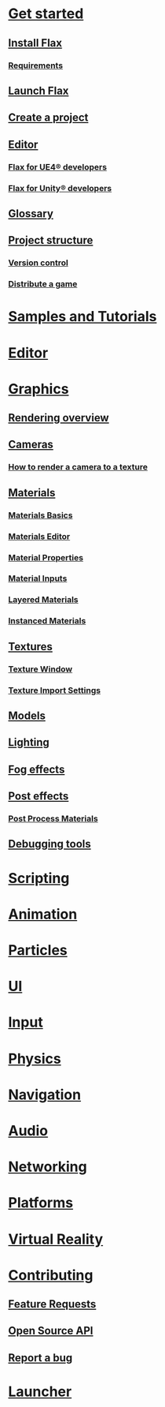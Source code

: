 
# [Get started](get-started/index.md)
## [Install Flax](get-started/install.md)
### [Requirements](get-started/requirements.md)
## [Launch Flax](get-started/launch.md)
## [Create a project](get-started/create-a-project.md)
## [Editor](get-started/editor.md)
### [Flax for UE4® developers](get-started/flax-for-ue4-devs/index.md)
### [Flax for Unity® developers](get-started/flax-for-unity-devs/index.md)
## [Glossary](get-started/glossary.md)
## [Project structure](get-started/project-structure.md)
### [Version control](get-started/version-control.md)
### [Distribute a game](get-started/distribute-a-game.md)

# [Samples and Tutorials](samples-tutorials/index.md)

# [Editor](editor/index.md)

# [Graphics](graphics/index.md)
## [Rendering overview](graphics/overview/index.md)
## [Cameras](graphics/cameras/index.md)
### [How to render a camera to a texture](graphics/cameras/render-camera-to-texture.md)
## [Materials](graphics/materials/index.md)
### [Materials Basics](graphics/materials/basics/index.md)
### [Materials Editor](graphics/materials/material-editor/index.md)
### [Material Properties](graphics/materials/material-properties/index.md)
### [Material Inputs](graphics/materials/material-inputs.md)
### [Layered Materials](graphics/materials/layered-materials/index.md)
### [Instanced Materials](graphics/materials/instanced-materials/index.md)
## [Textures](graphics/textures/index.md)
### [Texture Window](graphics/textures/texture-window.md)
### [Texture Import Settings](graphics/textures/import-settings.md)
## [Models](graphics/models/index.md)
## [Lighting](graphics/lighting/index.md)
## [Fog effects](graphics/fog-effects/index.md)
## [Post effects](graphics/post-effects/index.md)
### [Post Process Materials](graphics/post-effects/post-fx-materials.md)
## [Debugging tools](graphics/debugging-tools/index.md)

# [Scripting](scripting/index.md)

# [Animation](animation/index.md)

# [Particles](particles/index.md)

# [UI](ui/index.md)

# [Input](input/index.md)

# [Physics](physics/index.md)

# [Navigation](navigation/index.md)

# [Audio](audio/index.md)

# [Networking](networking/index.md)

# [Platforms](platforms/index.md)

# [Virtual Reality](virtual-reality/index.md)

# [Contributing](contributing/index.md)
## [Feature Requests](contributing/feature-requests.md)
## [Open Source API](contributing/open-source-api.md)
## [Report a bug](contributing/report-a-bug.md)

# [Launcher](launcher/index.md)